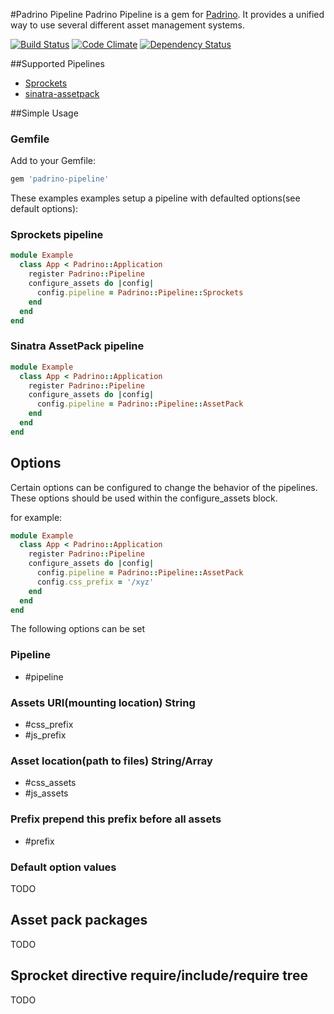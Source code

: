#Padrino Pipeline
Padrino Pipeline is a gem for [Padrino](http://www.padrinorb.com).  It provides 
a unified way to use several different asset management systems.

[![Build Status](https://travis-ci.org/Ortuna/padrino-pipeline.png?branch=master)](https://travis-ci.org/Ortuna/padrino-pipeline)
[![Code Climate](https://codeclimate.com/github/Ortuna/padrino-pipeline.png)](https://codeclimate.com/github/Ortuna/padrino-pipeline)
[![Dependency Status](https://gemnasium.com/Ortuna/padrino-pipeline.png)](https://gemnasium.com/Ortuna/padrino-pipeline)


##Supported Pipelines
- [Sprockets](https://github.com/sstephenson/sprockets)
- [sinatra-assetpack](https://github.com/rstacruz/sinatra-assetpack)

##Simple Usage

### Gemfile
Add to your Gemfile:
```ruby
gem 'padrino-pipeline'
```

These examples examples setup a pipeline with defaulted options(see default options):

### Sprockets pipeline
```ruby
module Example
  class App < Padrino::Application
    register Padrino::Pipeline
    configure_assets do |config|
      config.pipeline = Padrino::Pipeline::Sprockets
    end
  end
end
```

### Sinatra AssetPack pipeline
```ruby
module Example
  class App < Padrino::Application
    register Padrino::Pipeline
    configure_assets do |config|
      config.pipeline = Padrino::Pipeline::AssetPack
    end
  end
end
```

## Options
Certain options can be configured to change the behavior of the pipelines.
These options should be used within the configure_assets block.

for example:
```ruby
module Example
  class App < Padrino::Application
    register Padrino::Pipeline
    configure_assets do |config|
      config.pipeline = Padrino::Pipeline::AssetPack
      config.css_prefix = '/xyz'
    end
  end
end
```

The following options can be set

### Pipeline
- #pipeline

### Assets URI(mounting location) String
- #css_prefix
- #js_prefix

### Asset location(path to files) String/Array
- #css_assets
- #js_assets

### Prefix prepend this prefix before all assets
- #prefix

### Default option values
TODO

## Asset pack packages
TODO

## Sprocket directive require/include/require tree
TODO
